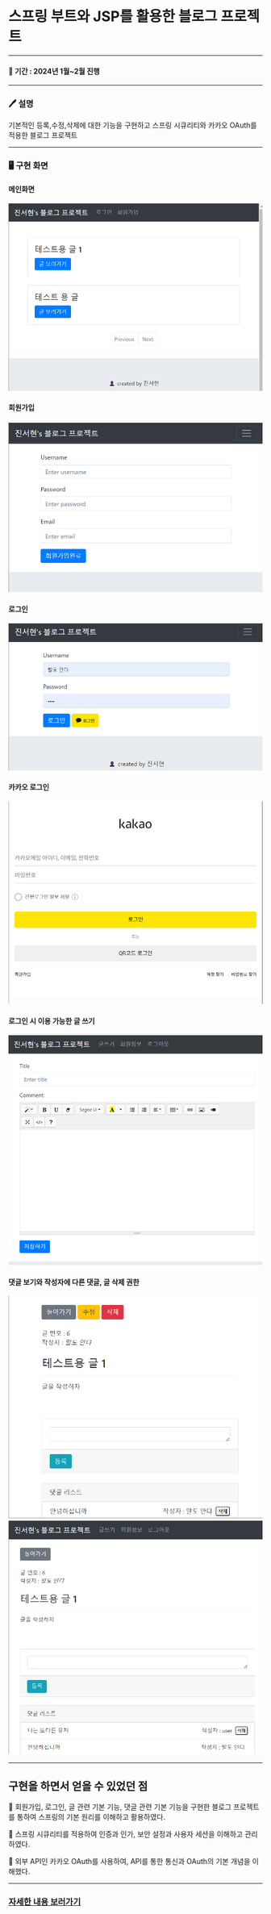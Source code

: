 # 스프링 부트와 JSP를 활용한 블로그 프로젝트
***
#### 📆 기간 : 2024년 1월~2월 진행
***
### 🖊️ 설명
기본적인 등록,수정,삭제에 대한 기능을 구현하고 스프링 시큐리티와 카카오 OAuth를 적용한 블로그 프로젝트
***
### 🖥️ 구현 화면
#### 메인화면
![img_4.png](img_4.png)
#### 회원가입
![img_5.png](img_5.png)
#### 로그인
![img_2.png](img_2.png)
#### 카카오 로그인
![img_6.png](img_6.png)
#### 로그인 시 이용 가능한 글 쓰기
![img_3.png](img_3.png)
#### 댓글 보기와 작성자에 다른 댓글, 글 삭제 권한
![img_1.png](img_1.png)
![img.png](img.png)
***

## 구현을 하면서 얻을 수 있었던 점

🚩 회원가입, 로그인, 글 관련 기본 기능, 댓글 관련 기본 기능을 구현한 블로그 프로젝트를 통하여 스프링의 기본 원리를 이해하고 활용하였다.

🚩 스프링 시큐리티를 적용하여 인증과 인가, 보안 설정과 사용자 세션을 이해하고 관리하였다.

🚩 외부 API인 카카오 OAuth를 사용하여, API를 통한 통신과 OAuth의 기본 개념을 이해했다.
***

### [자세한 내용 보러가기](https://opalescent-leaf-e7c.notion.site/ff0ff663f4b3403fb0e88088b68fa768?pvs=4)